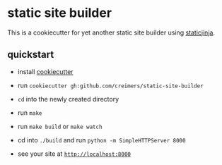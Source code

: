 # static site builder

This is a cookiecutter for yet another static site builder using [staticjinja](https://github.com/Ceasar/staticjinja).

## quickstart

* install [cookiecutter](https://github.com/audreyr/cookiecutter)

* run `cookiecutter gh:github.com/creimers/static-site-builder `

* `cd` into the newly created directory

* run `make`

* run `make build` or `make watch`

* cd into `./build` and run `python -m SimpleHTTPServer 8000`

* see your site at [`http://localhost:8000`](http://localhost:8000)
